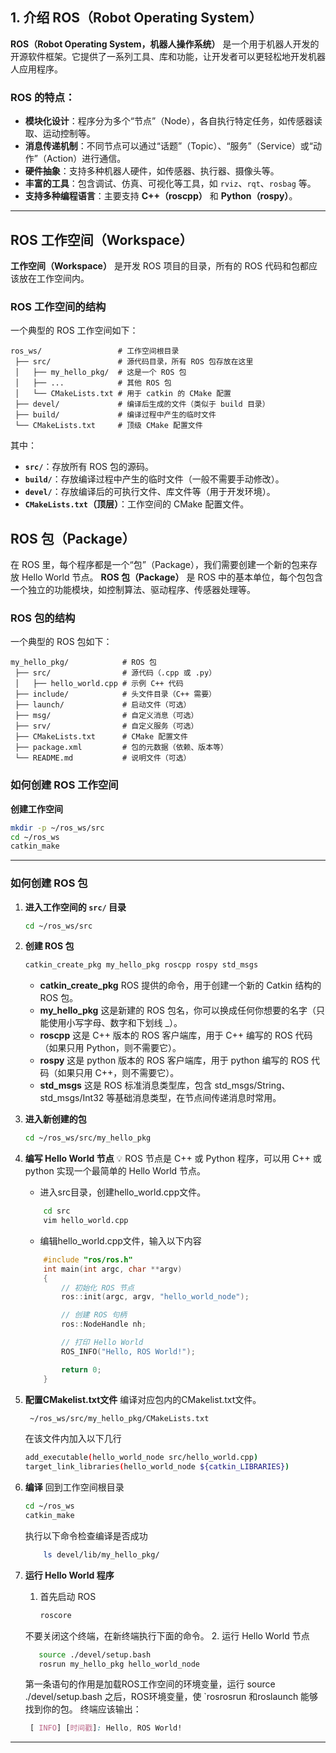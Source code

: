 ## **1. 介绍 ROS（Robot Operating System）**
**ROS（Robot Operating System，机器人操作系统）** 是一个用于机器人开发的开源软件框架。它提供了一系列工具、库和功能，让开发者可以更轻松地开发机器人应用程序。

### **ROS 的特点：**
- **模块化设计**：程序分为多个“节点”（Node），各自执行特定任务，如传感器读取、运动控制等。
- **消息传递机制**：不同节点可以通过“话题”（Topic）、“服务”（Service）或“动作”（Action）进行通信。
- **硬件抽象**：支持多种机器人硬件，如传感器、执行器、摄像头等。
- **丰富的工具**：包含调试、仿真、可视化等工具，如 `rviz`、`rqt`、`rosbag` 等。
- **支持多种编程语言**：主要支持 **C++（roscpp）** 和 **Python（rospy）**。

---

## **ROS 工作空间（Workspace）**
**工作空间（Workspace）** 是开发 ROS 项目的目录，所有的 ROS 代码和包都应该放在工作空间内。

### **ROS 工作空间的结构**
一个典型的 ROS 工作空间如下：
```
ros_ws/                 # 工作空间根目录
 ├── src/               # 源代码目录，所有 ROS 包存放在这里
 │   ├── my_hello_pkg/  # 这是一个 ROS 包
 │   ├── ...            # 其他 ROS 包
 │   └── CMakeLists.txt # 用于 catkin 的 CMake 配置
 ├── devel/             # 编译后生成的文件（类似于 build 目录）
 ├── build/             # 编译过程中产生的临时文件
 └── CMakeLists.txt     # 顶级 CMake 配置文件
```
其中：
- **`src/`**：存放所有 ROS 包的源码。
- **`build/`**：存放编译过程中产生的临时文件（一般不需要手动修改）。
- **`devel/`**：存放编译后的可执行文件、库文件等（用于开发环境）。
- **`CMakeLists.txt`（顶层）**：工作空间的 CMake 配置文件。


## **ROS 包（Package）**
在 ROS 里，每个程序都是一个“包”（Package），我们需要创建一个新的包来存放 Hello World 节点。
**ROS 包（Package）** 是 ROS 中的基本单位，每个包包含一个独立的功能模块，如控制算法、驱动程序、传感器处理等。

### **ROS 包的结构**
一个典型的 ROS 包如下：
```
my_hello_pkg/            # ROS 包
 ├── src/                # 源代码（.cpp 或 .py）
 │   ├── hello_world.cpp # 示例 C++ 代码
 ├── include/            # 头文件目录（C++ 需要）
 ├── launch/             # 启动文件（可选）
 ├── msg/                # 自定义消息（可选）
 ├── srv/                # 自定义服务（可选）
 ├── CMakeLists.txt      # CMake 配置文件
 ├── package.xml         # 包的元数据（依赖、版本等）
 └── README.md           # 说明文件（可选）
```

### **如何创建 ROS 工作空间**
**创建工作空间**
   ```bash
   mkdir -p ~/ros_ws/src
   cd ~/ros_ws
   catkin_make
   ```
---

### **如何创建 ROS 包**
1. **进入工作空间的 `src/` 目录**
   ```bash
   cd ~/ros_ws/src
   ```

2. **创建 ROS 包**
   ```bash
   catkin_create_pkg my_hello_pkg roscpp rospy std_msgs
   ```
   - **catkin_create_pkg**
    ROS 提供的命令，用于创建一个新的 Catkin 结构的 ROS 包。
   - **my_hello_pkg**
    这是新建的 ROS 包名，你可以换成任何你想要的名字（只能使用小写字母、数字和下划线 _）。
   - **roscpp**
    这是 C++ 版本的 ROS 客户端库，用于 C++ 编写的 ROS 代码（如果只用 Python，则不需要它）。
   - **rospy**
    这是 python 版本的 ROS 客户端库，用于 python 编写的 ROS 代码（如果只用 C++，则不需要它）。
   - **std_msgs**
    这是 ROS 标准消息类型库，包含 std_msgs/String、std_msgs/Int32 等基础消息类型，在节点间传递消息时常用。

3. **进入新创建的包**
    ``` bash
    cd ~/ros_ws/src/my_hello_pkg
    ```
4. **编写 Hello World 节点**
💡 ROS 节点是 C++ 或 Python 程序，可以用 C++ 或 python 实现一个最简单的 Hello World 节点。
    - 进入src目录，创建hello_world.cpp文件。
    ``` bash
        cd src
        vim hello_world.cpp
    ```
    - 编辑hello_world.cpp文件，输入以下内容
    ``` cpp
        #include "ros/ros.h"
        int main(int argc, char **argv)
        {
            // 初始化 ROS 节点
            ros::init(argc, argv, "hello_world_node");

            // 创建 ROS 句柄
            ros::NodeHandle nh;

            // 打印 Hello World
            ROS_INFO("Hello, ROS World!");

            return 0;
        }
    ```

5. **配置CMakelist.txt文件**
    编译对应包内的CMakelist.txt文件。
    ``` bash
     ~/ros_ws/src/my_hello_pkg/CMakeLists.txt
    ```
    在该文件内加入以下几行
    ``` bash
    add_executable(hello_world_node src/hello_world.cpp)
    target_link_libraries(hello_world_node ${catkin_LIBRARIES})
    ```
   
6. **编译**
    回到工作空间根目录
    ```bash
    cd ~/ros_ws
    catkin_make 
    ```
    执行以下命令检查编译是否成功
    ``` bash
        ls devel/lib/my_hello_pkg/
    ```

7. **运行 Hello World 程序**
    1. 首先启动 ROS  
        ``` bash
        roscore
        ```
     不要关闭这个终端，在新终端执行下面的命令。
    2. 运行 Hello World 节点
     ``` bash
        source ./devel/setup.bash 
        rosrun my_hello_pkg hello_world_node
     ```
     第一条语句的作用是加载ROS工作空间的环境变量，运行 source ./devel/setup.bash 之后，ROS环境变量，使 `rosrosrun 和roslaunch 能够找到你的包。
     终端应该输出：
     ``` css 
      [ INFO] [时间戳]: Hello, ROS World!
     ```
---
